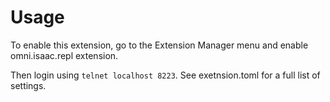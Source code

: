 # Usage

To enable this extension, go to the Extension Manager menu and enable omni.isaac.repl extension.

Then login using `telnet localhost 8223`. See exetnsion.toml for a full list of settings. 